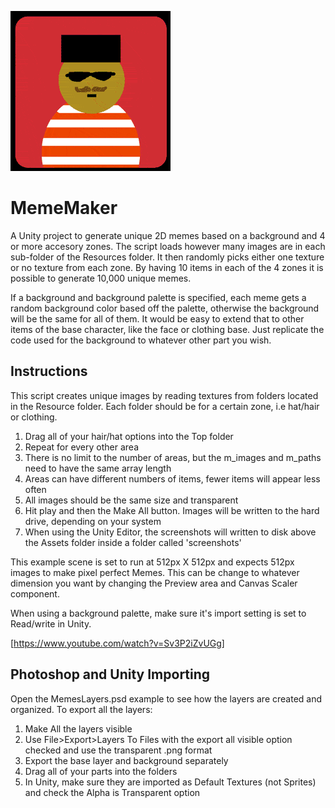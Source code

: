 ![Sample Animation](sample2.gif)

# MemeMaker
A Unity project to generate unique 2D memes based on a background and 4 or more accesory zones. The script loads however many images are in each sub-folder of the Resources folder. It then randomly picks either one texture or no texture from each zone. By having 10 items in each of the 4 zones it is possible to generate 10,000 unique memes.

If a background and background palette is specified, each meme gets a random background color based off the palette, otherwise the background will be the same for all of them. It would be easy to extend that to other items of the base character, like the face or clothing base. Just replicate the code used for the background to whatever other part you wish.

## Instructions

This script creates unique images by reading textures from folders located in the Resource folder. Each folder should be
for a certain zone, i.e hat/hair or clothing.
 1. Drag all of your hair/hat options  into the Top folder
 2. Repeat for every other area
 3. There is no limit to the number of areas, but the m_images and m_paths need to have the same array length
 4. Areas can have different numbers of items, fewer items will appear less often
 5. All images should be the same size and transparent
 6. Hit play and then the Make All button. Images will be written to the hard drive, depending on your system
 7. When using the Unity Editor, the screenshots will written to disk above the Assets folder inside a folder called 'screenshots'

This example scene is set to run at 512px X 512px and expects 512px images to make pixel perfect Memes. This can be change to whatever dimension you want by changing the Preview area and Canvas Scaler component.

When using a background palette, make sure it's import setting is set to Read/write in Unity.

[https://www.youtube.com/watch?v=Sv3P2iZvUGg]

## Photoshop and Unity Importing

Open the MemesLayers.psd example to see how the layers are created and organized. To export all the layers:
 1. Make All the layers visible
 2. Use File>Export>Layers To Files with the export all visible option checked and use the transparent .png format
 3. Export the base layer and background separately
 4. Drag all of your parts into the folders
 5. In Unity, make sure they are imported as Default Textures (not Sprites) and check the Alpha is Transparent option
